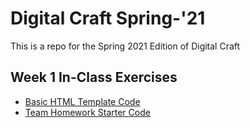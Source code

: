 # Digital Craft Spring-'21

This is a repo for the Spring 2021 Edition of Digital Craft

## Week 1 In-Class Exercises

- [Basic HTML Template Code](https://github.com/14amoore/SP21-PUFY1225-DIGITAL-CRAFT/blob/main/wk1_demo.html)
- [Team Homework Starter Code](https://github.com/14amoore/SP21-PUFY1225-DIGITAL-CRAFT/blob/main/wk1_homeworksample.html)
